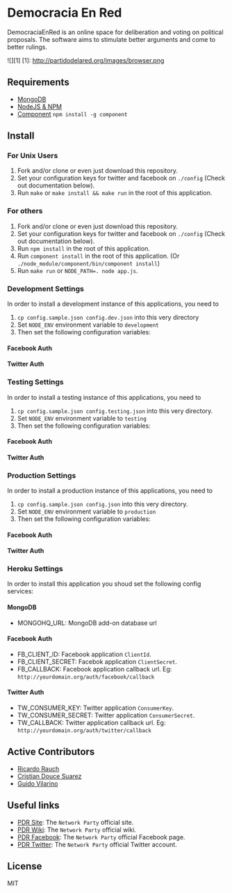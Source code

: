 # Democracia En Red
DemocraciaEnRed is an online space for deliberation and voting on political proposals. The software aims to stimulate better arguments and come to better rulings.

![][1]
[1]: http://partidodelared.org/images/browser.png

## Requirements
* [MongoDB](http://www.mongodb.org/downloads)
* [NodeJS & NPM](http://nodejs.org/download)
* [Component](http://github.com/component/component/wiki) `npm install -g component`

## Install

### For Unix Users
1. Fork and/or clone or even just download this repository.
2. Set your configuration keys for twitter and facebook on `./config` (Check out documentation below).
3. Run `make` or `make install && make run` in the root of this application.

### For others
1. Fork and/or clone or even just download this repository.
2. Set your configuration keys for twitter and facebook on `./config` (Check out documentation below).
3. Run `npm install` in the root of this application.
4. Run `component install` in the root of this application. (Or `./node_module/component/bin/component install`)
5. Run `make run` or `NODE_PATH=. node app.js`.

### Development Settings
In order to install a development instance of this applications, you need to 
1. `cp config.sample.json config.dev.json` into this very directory
2. Set `NODE_ENV` environment variable to `development`
3. Then set the following configuration variables:

#### Facebook Auth
#### Twitter Auth

### Testing Settings
In order to install a testing instance of this applications, you need to 
1. `cp config.sample.json config.testing.json` into this very directory. 
2. Set `NODE_ENV` environment variable to `testing`
3. Then set the following configuration variables:

#### Facebook Auth
#### Twitter Auth


### Production Settings
In order to install a production instance of this applications, you need to 
1. `cp config.sample.json config.json` into this very directory. 
2. Set `NODE_ENV` environment variable to `production`
3. Then set the following configuration variables:

#### Facebook Auth
#### Twitter Auth


### Heroku Settings
In order to install this application you shoud set the following config services:

#### MongoDB
* MONGOHQ_URL: MongoDB add-on database url

#### Facebook Auth
* FB_CLIENT_ID: Facebook application `ClientId`.
* FB_CLIENT_SECRET: Facebok application `ClientSecret`.
* FB_CALLBACK: Facebook application callback url. Eg: `http://yourdomain.org/auth/facebook/callback`

#### Twitter Auth
* TW_CONSUMER_KEY: Twitter application `ConsumerKey`.
* TW_CONSUMER_SECRET: Twitter application `ConsumerSecret`.
* TW_CALLBACK: Twitter application callback url. Eg: `http://yourdomain.org/auth/twitter/callback`

## Active Contributors
* [Ricardo Rauch](http://twitter.com/gravityonmars)
* [Cristian Douce Suarez](http://twitter.com/cristiandouce)
* [Guido Vilarino](http://twitter.com/gvilarino)

## Useful links

* [PDR Site](http://partidodelared.org): The `Network Party` official site.
* [PDR Wiki](http://wiki.partidodelared.org): The `Network Party` official wiki.
* [PDR Facebook](http://facebook.com/partidodelared): The `Network Party` official Facebook page.
* [PDR Twitter](http://twitter.com/partidodelared): The `Network Party` official Twitter account.

## License 

MIT
